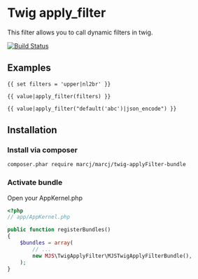 Twig apply_filter
================

This filter allows you to call dynamic filters in twig.

[![Build Status](https://travis-ci.org/marcj/twig-applyFilter-bundle.png)](https://travis-ci.org/marcj/twig-applyFilter-bundle)

Examples
-------

```twig
{{ set filters = 'upper|nl2br' }}

{{ value|apply_filter(filters) }}

{{ value|apply_filter("default('abc')|json_encode") }}

```


Installation
------------

### Install via composer

```bash
composer.phar require marcj/marcj/twig-applyFilter-bundle
```

### Activate bundle

Open your AppKernel.php

```php
<?php
// app/AppKernel.php

public function registerBundles()
{
    $bundles = array(
        // ...
        new MJS\TwigApplyFilter\MJSTwigApplyFilterBundle(),
    );
}
```